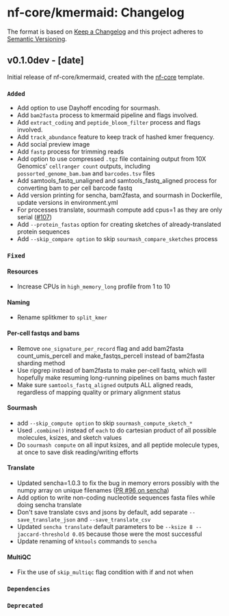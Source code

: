 # nf-core/kmermaid: Changelog

The format is based on [Keep a Changelog](https://keepachangelog.com/en/1.0.0/)
and this project adheres to [Semantic Versioning](https://semver.org/spec/v2.0.0.html).

## v0.1.0dev - [date]

Initial release of nf-core/kmermaid, created with the [nf-core](https://nf-co.re/) template.

### `Added`

* Add option to use Dayhoff encoding for sourmash.
* Add `bam2fasta` process to kmermaid pipeline and flags involved.
* Add `extract_coding` and `peptide_bloom_filter` process and flags involved.
* Add `track_abundance` feature to keep track of hashed kmer frequency.
* Add social preview image
* Add `fastp` process for trimming reads
* Add option to use compressed `.tgz` file containing output from 10X Genomics' `cellranger count` outputs, including `possorted_genome_bam.bam` and `barcodes.tsv` files
* Add samtools_fastq_unaligned and samtools_fastq_aligned process for converting bam to per cell
barcode fastq
* Add version printing for sencha, bam2fasta, and sourmash in Dockerfile, update versions in environment.yml
* For processes translate, sourmash compute  add cpus=1 as they are only serial ([#107](https://github.com/nf-core/kmermaid/pull/107))
* Add `--protein_fastas` option for creating sketches of already-translated protein sequences
* Add `--skip_compare option` to skip `sourmash_compare_sketches` process

### `Fixed`

#### Resources

* Increase CPUs in `high_memory_long` profile from 1 to 10

#### Naming

* Rename splitkmer to `split_kmer`

#### Per-cell fastqs and bams

* Remove `one_signature_per_record` flag and add bam2fasta count_umis_percell and make_fastqs_percell instead of bam2fasta sharding method
* Use ripgrep instead of bam2fasta to make per-cell fastq, which will hopefully make resuming long-running pipelines on bams much faster
* Make sure `samtools_fastq_aligned` outputs ALL aligned reads, regardless of mapping quality or primary alignment status

#### Sourmash

* add `--skip_compute option` to skip `sourmash_compute_sketch_*`
* Used `.combine()` instead of `each` to do cartesian product of all possible molecules, ksizes, and sketch values
* Do `sourmash compute` on all input ksizes, and all peptide molecule types, at once to save disk reading/writing efforts

#### Translate

* Updated sencha=1.0.3 to fix the bug in memory errors possibly with the numpy array on unique filenames ([PR #96 on sencha](https://github.com/czbiohub/leaftea/pull/96))
* Add option to write non-coding nucleotide sequences fasta files while doing sencha translate
* Don't save translate csvs and jsons by default, add separate `--save_translate_json` and `--save_translate_csv`
* Updated `sencha translate` default parameters to be `--ksize 8 --jaccard-threshold 0.05` because those were the most successful
* Update renaming of `khtools` commands to `sencha`

#### MultiQC

* Fix the use of `skip_multiqc` flag condition with if and not when

### `Dependencies`

### `Deprecated`
